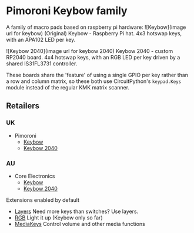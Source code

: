 # Pimoroni Keybow family

A family of macro pads based on raspberry pi hardware:
![Keybow](image url for keybow)
(Original) Keybow - Raspberry Pi hat. 4x3 hotswap keys, with an APA102 LED per key.

![Keybow 2040](image url for keybow 2040)
Keybow 2040 - custom RP2040 board. 4x4 hotswap keys, with an RGB LED per key driven by a shared IS31FL3731 controller.

These boards share the 'feature' of using a single GPIO per key rather than a row and column matrix, so these both
use CircuitPython's `keypad.Keys` module instead of the regular KMK matrix scanner.


## Retailers
### UK
- Pimoroni
  - [Keybow](https://shop.pimoroni.com/products/keybow)
  - [Keybow 2040](https://shop.pimoroni.com/products/keybow-2040)

### AU
- Core Electronics
  - [Keybow](https://core-electronics.com.au/pimoroni-keybow-mini-mechanical-keyboard-kit-clicky-keys.html)
  - [Keybow 2040](https://core-electronics.com.au/pimoroni-keybow-2040-tactile-keys.html)

Extensions enabled by default  
- [Layers](https://github.com/KMKfw/kmk_firmware/tree/master/docs/layers.md) Need more keys than switches? Use layers.
- [RGB](https://github.com/KMKfw/kmk_firmware/tree/master/docs/rgb.md) Light it up (Keybow only so far)
- [MediaKeys](https://github.com/KMKfw/kmk_firmware/tree/master/docs/media_keys.md) Control volume and other media functions
